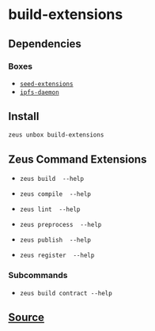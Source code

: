 
build-extensions 
====================




## Dependencies
### Boxes
* [`seed-extensions`](seed-extensions.md)
* [`ipfs-daemon`](ipfs-daemon.md)




## Install
```bash
zeus unbox build-extensions
```


## Zeus Command Extensions
* ```zeus build  --help```

* ```zeus compile  --help```

* ```zeus lint  --help```

* ```zeus preprocess  --help```

* ```zeus publish  --help```

* ```zeus register  --help```

### Subcommands
* ```zeus build contract --help```


## [Source](https://github.com/liquidapps-io/zeus-sdk/tree/master/boxes/groups/undefined/build-extensions)
